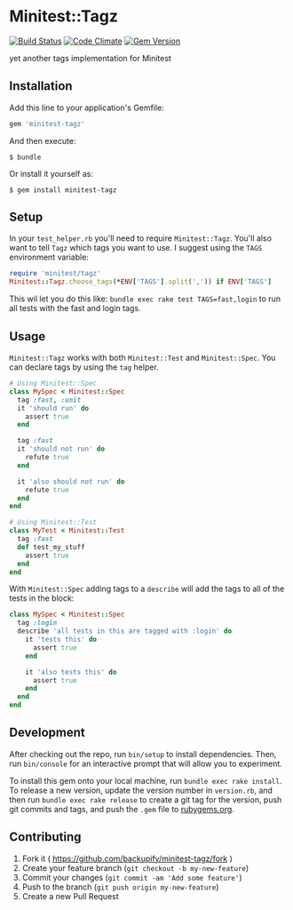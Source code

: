 # Minitest::Tagz

[![Build Status](https://travis-ci.org/backupify/minitest-tagz.svg)](https://travis-ci.org/backupify/minitest-tagz)
[![Code Climate](https://codeclimate.com/github/backupify/minitest-tagz/badges/gpa.svg)](https://codeclimate.com/github/backupify/minitest-tagz)
[![Gem Version](https://badge.fury.io/rb/minitest-tagz.svg)](http://badge.fury.io/rb/minitest-tagz)

yet another tags implementation for Minitest

## Installation

Add this line to your application's Gemfile:

```ruby
gem 'minitest-tagz'
```

And then execute:

    $ bundle

Or install it yourself as:

    $ gem install minitest-tagz

## Setup

In your `test_helper.rb` you'll need to require `Minitest::Tagz`. You'll also
want to tell `Tagz` which tags you want to use. I suggest using the `TAGS` environment
variable:

```rb
require 'minitest/tagz'
Minitest::Tagz.choose_tags(*ENV['TAGS'].split(',')) if ENV['TAGS']
```

This wil let you do this like: `bundle exec rake test TAGS=fast,login` to run all
tests with the fast and login tags.

## Usage

`Minitest::Tagz` works with both `Minitest::Test` and `Minitest::Spec`. You can declare
tags by using the `tag` helper.

```rb
# Using Minitest::Spec
class MySpec < Minitest::Spec
  tag :fast, :unit
  it 'should run' do
    assert true
  end

  tag :fast
  it 'should not run' do
    refute true
  end

  it 'also should not run' do
    refute true
  end
end

# Using Minitest::Test
class MyTest < Minitest::Test
  tag :fast
  def test_my_stuff
    assert true
  end
end
```

With `Minitest::Spec` adding tags to a `describe` will add the tags to all of the
tests in the block:

```rb
class MySpec < Minitest::Spec
  tag :login
  describe 'all tests in this are tagged with :login' do
    it 'tests this' do
      assert true
    end

    it 'also tests this' do
      assert true
    end
  end
end
```

## Development

After checking out the repo, run `bin/setup` to install dependencies. Then, run `bin/console` for an interactive prompt that will allow you to experiment.

To install this gem onto your local machine, run `bundle exec rake install`. To release a new version, update the version number in `version.rb`, and then run `bundle exec rake release` to create a git tag for the version, push git commits and tags, and push the `.gem` file to [rubygems.org](https://rubygems.org).

## Contributing

1. Fork it ( https://github.com/backupify/minitest-tagz/fork )
2. Create your feature branch (`git checkout -b my-new-feature`)
3. Commit your changes (`git commit -am 'Add some feature'`)
4. Push to the branch (`git push origin my-new-feature`)
5. Create a new Pull Request
